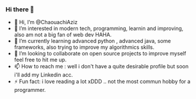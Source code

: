 ### Hi there 👋
- 👋 Hi, I’m @ChaouachiAziz
- 👀 I’m interested in modern tech, programming, learnin and improving, also am not a big fan of web dev HAHA.
- 🌱 I’m currently learning advanced python , advanced java, some frameworks, also trying to improve my algorithmics skills.
- 💞️ I’m looking to collaborate on open source projects to improve myself feel free to hit me up.
- 📫 How to reach me : well i don't have a quite desirable profile but soon i'll add my Linkedin acc.
- ⚡ Fun fact: i love reading a lot xDDD .. not the most commun hobby for a programmer.
<!--
**ChaouachiAziz/ChaouachiAziz** is a ✨ _special_ ✨ repository because its `README.md` (this file) appears on your GitHub profile.

Here are some ideas to get you started:


-->
